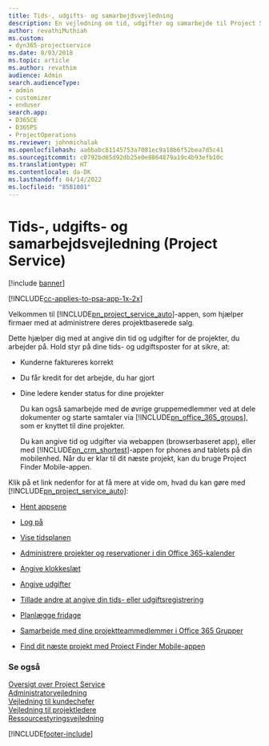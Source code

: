 ```yaml
---
title: Tids-, udgifts- og samarbejdsvejledning
description: En vejledning om tid, udgifter og samarbejde til Project Service
author: revathiMuthiah
ms.custom:
- dyn365-projectservice
ms.date: 8/03/2018
ms.topic: article
ms.author: revathim
audience: Admin
search.audienceType:
- admin
- customizer
- enduser
search.app:
- D365CE
- D365PS
- ProjectOperations
ms.reviewer: johnmichalak
ms.openlocfilehash: aa6babc81145753a7081ec9a18b6f52bea7d5c41
ms.sourcegitcommit: c0792bd65d92db25e0e8864879a19c4b93efb10c
ms.translationtype: HT
ms.contentlocale: da-DK
ms.lasthandoff: 04/14/2022
ms.locfileid: "8581001"
---
```

# <a name="time-expense-and-collaboration-guide-project-service"></a>Tids-, udgifts- og samarbejdsvejledning (Project Service)

[!include [banner](../includes/psa-now-project-operations.md)]

[!INCLUDE[cc-applies-to-psa-app-1x-2x](../includes/cc-applies-to-psa-app-1x-2x.md)]

Velkommen til [!INCLUDE[pn_project_service_auto](../includes/pn-project-service-auto.md)]-appen, som hjælper firmaer med at administrere deres projektbaserede salg. 
  
 Dette hjælper dig med at angive din tid og udgifter for de projekter, du arbejder på. Hold styr på dine tids- og udgiftsposter for at sikre, at:  
  
- Kunderne faktureres korrekt  
  
- Du får kredit for det arbejde, du har gjort  
  
- Dine ledere kender status for dine projekter  
  
  Du kan også samarbejde med de øvrige gruppemedlemmer ved at dele dokumenter og starte samtaler via [!INCLUDE[pn_office_365_groups](../includes/pn-office-365-groups.md)], som er knyttet til dine projekter.  
  
  Du kan angive tid og udgifter via webappen (browserbaseret app), eller med [!INCLUDE[pn_crm_shortest](../includes/pn-crm-shortest.md)]-appen for phones and tablets på din mobilenhed. Når du er klar til dit næste projekt, kan du bruge Project Finder Mobile-appen.  
  
Klik på et link nedenfor for at få mere at vide om, hvad du kan gøre med [!INCLUDE[pn_project_service_auto](../includes/pn-project-service-auto.md)]:  
  
-   [Hent appsene](../psa/get-apps.md)  
  
-   [Log på](../psa/sign-in.md)  
  
-   [Vise tidsplanen](../psa/view-schedule.md)  
  
-   [Administrere projekter og reservationer i din Office 365-kalender](../psa/manage-project-bookings-office-365-calendar.md)  
  
-   [Angive klokkeslæt](../psa/enter-time.md)  
  
-   [Angive udgifter](../psa/enter-expenses.md)  
  
-   [Tillade andre at angive din tids- eller udgiftsregistrering](../psa/allow-someone-else-enter-time-entry-expense.md)  
  
-   [Planlægge fridage](../psa/schedule-time-off.md)  
  
-   [Samarbejde med dine projektteammedlemmer i Office 365 Grupper](../psa/collaborate-project-team-members-office-365-groups.md)  
  
-   [Find dit næste projekt med Project Finder Mobile-appen](../psa/find-next-project-finder-mobile-app.md)  
  
### <a name="see-also"></a>Se også  
 [Oversigt over Project Service](../psa/overview.md)   
 [Administratorvejledning](../psa/admin-guide.md)   
 [Vejledning til kundechefer](../psa/account-manager-guide.md)   
 [Vejledning til projektledere](../psa/project-manager-guide.md)   
 [Ressourcestyringsvejledning](../psa/resource-manager-guide.md)   


[!INCLUDE[footer-include](../includes/footer-banner.md)]
